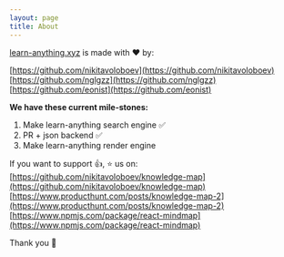 ```yaml
---
layout: page
title: About
---
```


[learn-anything.xyz](learn-anything.xyz) is made with ❤️ by: 

[https://github.com/nikitavoloboev](https://github.com/nikitavoloboev)  
[https://github.com/nglgzz](https://github.com/nglgzz)  
[https://github.com/eonist](https://github.com/eonist)  

**We have these current mile-stones:**  

1. Make learn-anything search engine ✅
2. PR + json backend ✅
3. Make learn-anything render engine 


If you want to support 👍, ⭐ us on:  
[https://github.com/nikitavoloboev/knowledge-map](https://github.com/nikitavoloboev/knowledge-map)  
[https://www.producthunt.com/posts/knowledge-map-2](https://www.producthunt.com/posts/knowledge-map-2)   
[https://www.npmjs.com/package/react-mindmap](https://www.npmjs.com/package/react-mindmap)  


Thank you 🌹
